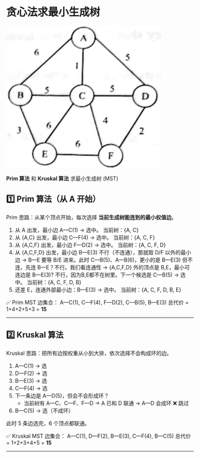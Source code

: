 # 贪心法求最小生成树

![image-20250906192619798](../../img/image-20250906192619798.png)

**Prim 算法** 和 **Kruskal 算法** 求最小生成树 (MST)

## 1️⃣ Prim 算法（从 A 开始）

Prim 思路：从某个顶点开始，每次选择 **当前生成树能连到的最小权值边**。

1. 从 A 出发，最小边 A—C(1) → 选中。
    当前树：{A, C}
2. 从 {A,C} 出发，最小边 C—F(4) → 选中。
    当前树：{A, C, F}
3. 从 {A,C,F} 出发，最小边 F—D(2) → 选中。
    当前树：{A, C, F, D}
4. 从 {A,C,F,D} 出发，最小边 B—E(3) 不行（不连通），那就取 D/F 以外的最小边 → B—E 要等 B/E 进来。此时 C—B(5)、A—B(6)，更小的是 B—E(3) 但不连，先连 B—E？不行。我们看连通性 → {A,C,F,D} 外的顶点是 B,E，最小可连边是 B—E(3)? 不行，因为B,E都不在树里。下一个候选是 C—B(5) → 选中。
    当前树：{A, C, F, D, B}
5. 还差 E，连通外部最小边：B—E(3) → 选中。
    当前树：{A, C, F, D, B, E}

✅ Prim MST 边集合：
 A—C(1), C—F(4), F—D(2), C—B(5), B—E(3)
 总代价 = 1+4+2+5+3 = **15**

------

## 2️⃣ Kruskal 算法

Kruskal 思路：把所有边按权重从小到大排，依次选择不会构成环的边。

1. A—C(1) → 选
2. D—F(2) → 选
3. B—E(3) → 选
4. C—F(4) → 选
5. 下一条边是 A—D(5)，但会不会形成环？
   - 当前树有 A—C、C—F、F—D → A 已和 D 联通 → A—D 会成环 ❌ 跳过
6. B—C(5) → 选（不成环）

此时 5 条边选完，6 个顶点都联通。

✅ Kruskal MST 边集合：
 A—C(1), D—F(2), B—E(3), C—F(4), B—C(5)
 总代价 = 1+2+3+4+5 = **15**

---

